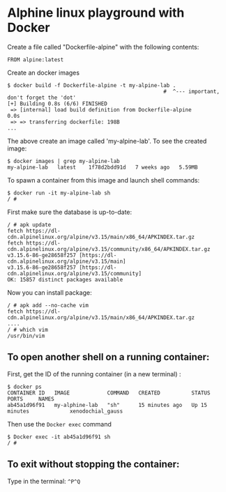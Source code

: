

# Alphine linux playground with Docker


Create a file called "Dockerfile-alpine" with the following contents:


```
FROM alpine:latest
```

Create an docker images

```
$ docker build -f Dockerfile-alpine -t my-alpine-lab .
                                                  #  ^--- important, don't forget the 'dot'
[+] Building 0.8s (6/6) FINISHED
 => [internal] load build definition from Dockerfile-alpine                                                                                       0.0s
 => => transferring dockerfile: 198B
...
```

The above create an image called 'my-alpine-lab'. To see the created image:

```
$ docker images | grep my-alpine-lab
my-alpine-lab   latest    1f78d2bdd91d   7 weeks ago   5.59MB
```

To spawn a container from this image and launch shell commands:

```
$ docker run -it my-alpine-lab sh
/ #
```

First make sure the database is up-to-date:

```
/ # apk update
fetch https://dl-cdn.alpinelinux.org/alpine/v3.15/main/x86_64/APKINDEX.tar.gz
fetch https://dl-cdn.alpinelinux.org/alpine/v3.15/community/x86_64/APKINDEX.tar.gz
v3.15.6-86-ge28658f257 [https://dl-cdn.alpinelinux.org/alpine/v3.15/main]
v3.15.6-86-ge28658f257 [https://dl-cdn.alpinelinux.org/alpine/v3.15/community]
OK: 15857 distinct packages available
```

Now you can install package:

```
/ # apk add --no-cache vim
fetch https://dl-cdn.alpinelinux.org/alpine/v3.15/main/x86_64/APKINDEX.tar.gz
....
/ # which vim
/usr/bin/vim
```

## To open another shell on a running container:

First, get the ID of the running container (in a new terminal) :

```:
$ docker ps
CONTAINER ID   IMAGE            COMMAND   CREATED          STATUS          PORTS     NAMES
ab45a1d96f91   my-alphine-lab   "sh"      15 minutes ago   Up 15 minutes             xenodochial_gauss
```

Then use the `Docker exec` command

```
$ Docker exec -it ab45a1d96f91 sh
/ #
```

## To exit without stopping the container:

Type in the terminal: `^P^Q`

